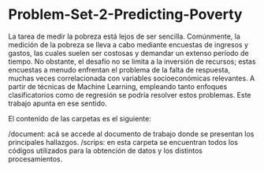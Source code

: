# Problem-Set-2-Predicting-Poverty
La tarea de medir la pobreza está lejos de ser sencilla. Comúnmente, la medición de la pobreza se lleva a cabo mediante encuestas de ingresos y gastos, las cuales suelen ser costosas y demandar un extenso período de tiempo. No obstante, el desafío no se limita a la inversión de recursos; estas encuestas a menudo enfrentan el problema de la falta de respuesta, muchas veces correlacionada con variables socioeconómicas relevantes. A partir de técnicas de Machine Learning, empleando tanto enfoques clasificatorios como de regresión se podría resolver estos problemas. Este trabajo apunta en ese sentido.

El contenido de las carpetas es el siguiente:

/document: acá se accede al documento de trabajo donde se presentan los principales hallazgos.
/scrips: en esta carpeta se encuentran todos los códigos utilizados para la obtención de datos y los distintos procesamientos.
